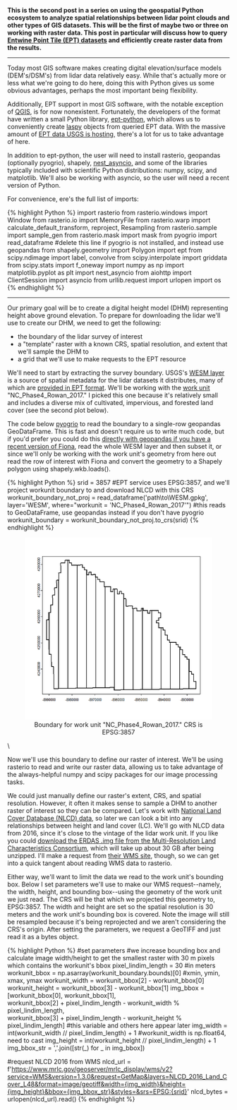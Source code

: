**This is the second post in a series on using the geospatial Python ecosystem to analyze spatial relationships between lidar point clouds and other types of GIS datasets. This will be the first of maybe two or three on working with raster data. This post in particular will discuss how to query [Entwine Point Tile (EPT) datasets](https://entwine.io/en/latest/entwine-point-tile.html) and efficiently create raster data from the results.**

-----

Today most GIS software makes creating digital elevation/surface models (DEM's/DSM's) from lidar data relatively easy. While that's actually more or less what we're going to do here, doing this with Python gives us some obvious advantages, perhaps the most important being flexibility. 

Additionally, EPT support in most GIS software, with the notable exception of [QGIS](https://docs.qgis.org/testing/en/docs/user_manual/working_with_point_clouds/point_clouds.html), is for now nonexistent. Fortunately, the developers of the format have written a small Python library, [ept-python](https://github.com/hobu/ept-python), which allows us to conveniently create [laspy](https://laspy.readthedocs.io/en/latest/index.html) objects from queried EPT data. With the massive amount of [EPT data USGS is hosting](https://usgs.entwine.io/), there's a lot for us to take advantage of here.

In addition to ept-python, the user will need to install rasterio, geopandas (optionally pyogrio), shapely, [nest_asyncio,](https://pypi.org/project/nest-asyncio/) and some of the libraries typically included with scientific Python distributions: numpy, scipy, and matplotlib. We'll also be working with asyncio, so the user will need a recent version of Python. 

For convenience, ere's the full list of imports:

{% highlight Python %}
import rasterio
from rasterio.windows import Window
from rasterio.io import MemoryFile
from rasterio.warp import calculate_default_transform, reproject, Resampling
from rasterio.sample import sample_gen
from rasterio.mask import mask
from pyogrio import read_dataframe #delete this line if pyogrio is not installed, and instead use geopandas
from shapely.geometry import Polygon
import ept
from scipy.ndimage import label, convolve
from scipy.interpolate import griddata
from scipy.stats import f_oneway
import numpy as np
import matplotlib.pyplot as plt
import nest_asyncio
from aiohttp import ClientSession
import asyncio
from urllib.request import urlopen
import os
{% endhighlight %}

-----

Our primary goal will be to create a digital height model (DHM) representing height above ground elevation. To prepare for downloading the lidar we'll use to create our DHM, we need to get the following:
* the boundary of the lidar survey of interest
* a "template" raster with a known CRS, spatial resolution, and extent that we'll sample the DHM to
* a grid that we'll use to make requests to the EPT resource

We'll need to start by extracting the survey boundary. USGS's [WESM layer](https://www.usgs.gov/ngp-standards-and-specifications/wesm-data-dictionary) is a source of spatial metadata for the lidar datasets it distributes, many of which are [provided in EPT format](https://usgs.entwine.io). We'll be working with the [work unit](https://www.usgs.gov/ngp-standards-and-specifications/wesm-data-dictionary-general-attributes#workunit) "NC_Phase4_Rowan_2017." I picked this one because it's relatively small and includes a diverse mix of cultivated, impervious, and forested land cover (see the second plot below).

The code below [pyogrio](https://pyogrio.readthedocs.io/en/latest/) to read the boundary to a single-row geopandas GeoDataFrame. This is fast and doesn't require us to write much code, but if you'd prefer you could do this [directly with geopandas if you have a recent version of Fiona](https://geopandas.org/en/stable/docs/user_guide/io.html#sql-where-filter), read the whole WESM layer and then subset it, or since we'll only be working with the work unit's geometry from here out read the row of interest with Fiona and convert the geometry to a Shapely polygon using shapely.wkb.loads().

{% highlight Python %}
srid = 3857 #EPT service uses EPSG:3857, and we'll project workunit boundary to and download NLCD with this CRS
workunit_boundary_not_proj = read_dataframe('path\\to\\WESM.gpkg', layer='WESM', where="workunit = 'NC_Phase4_Rowan_2017'") #this reads to GeoDataFrame, use geopandas instead if you don't have pyogrio
workunit_boundary = workunit_boundary_not_proj.to_crs(srid)
{% endhighlight %}

<div style="text-align: center">
  <figure>
      <img
       src="/assets/workunit_boundary.png"
       width="482"
       height="413"
     />
     <figcaption>Boundary for work unit "NC_Phase4_Rowan_2017." CRS is EPSG:3857</figcaption>
  </figure>
</div>\

Now we'll use this boundary to define our raster of interest. We'll be using rasterio to read and write our raster data, allowing us to take advantage of the always-helpful numpy and scipy packages for	our image processing tasks. 

We could just manually define our raster's extent, CRS, and spatial resolution. However, it often it makes sense to sample a DHM to another raster of interest so they can be compared. Let's work with [National Land Cover Database (NLCD) data](https://www.mrlc.gov/), so later we can look a bit into any relationships between height and land cover (LC). We'll go with NLCD data from 2016, since it's close to the vintage of the lidar work unit. If you like you could [download the ERDAS .img file from the Multi-Resolution Land Characteristics Consortium](https://www.mrlc.gov/data/nlcd-2016-land-cover-conus), which will take up about 30 GB after being unzipped. I'll make a request from [their WMS site](https://www.mrlc.gov/geoserver/mrlc_display/wms?service=WMS&request=GetCapabilities), though, so we can get into a quick tangent about reading WMS data to rasterio.

Either way, we'll want to limit the data we read to the work unit's bounding box. Below I set parameters we'll use to make our WMS request--namely, the width, height, and bounding box--using the geometry of the work unit we just read. The CRS will be that which we projected this geometry to, EPSG:3857. The width and height are set so the spatial resolution is 30 meters and the work unit's bounding box is covered. Note the image will still be resampled because it's being reprojected and we aren't considering the CRS's origin. After setting the parameters, we request a GeoTIFF and just read it as a bytes object.

{% highlight Python %}
#set parameters
#we increase bounding box and calculate image width/height to get the smallest raster with 30 m pixels which contains the workunit's bbox
pixel_lindim_length = 30 #in meters
workunit_bbox = np.asarray(workunit_boundary.bounds)[0] #xmin, ymin, xmax, ymax
workunit_width = workunit_bbox[2] - workunit_bbox[0]
workunit_height = workunit_bbox[3] - workunit_bbox[1]
img_bbox = [workunit_bbox[0], workunit_bbox[1], \
                     workunit_bbox[2] + pixel_lindim_length - workunit_width % pixel_lindim_length, \
                     workunit_bbox[3] + pixel_lindim_length - workunit_height % pixel_lindim_length] #this variable and others here appear later
img_width = int(workunit_width // pixel_lindim_length) + 1 #workunit_width is np.float64, need to cast
img_height = int(workunit_height // pixel_lindim_length) + 1
img_bbox_str = ','.join([str(_) for _ in img_bbox])

#request NLCD 2016 from WMS
nlcd_url = f'https://www.mrlc.gov/geoserver/mrlc_display/wms/v2?service=WMS&version=1.3.0&request=GetMap&layers=NLCD_2016_Land_Cover_L48&format=image/geotiff&width={img_width}&height={img_height}&bbox={img_bbox_str}&styles=&srs=EPSG:{srid}'
nlcd_bytes = urlopen(nlcd_url).read()
{% endhighlight %}
